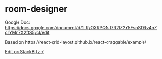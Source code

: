 # room-designer

Google Doc: https://docs.google.com/document/d/1_RyOXRPQNJ7R2lZ2Y5FsoSDRv4nZcrYMn7X2ftS5ycI/edit

Based on https://react-grid-layout.github.io/react-draggable/example/

[Edit on StackBlitz ⚡️](https://stackblitz.com/edit/room-designer)
